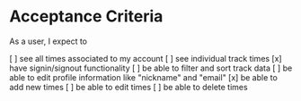 # Acceptance Criteria

As a user, I expect to

[ ] see all times associated to my account
[ ] see individual track times
[x] have signin/signout functionality
[ ] be able to filter and sort track data
[ ] be able to edit profile information like "nickname" and "email"
[x] be able to add new times
[ ] be able to edit times
[ ] be able to delete times
